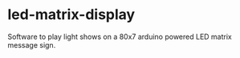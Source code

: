 # led-matrix-display
Software to play light shows on a 80x7 arduino powered LED matrix message sign.
